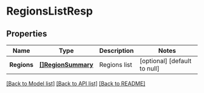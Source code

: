 # RegionsListResp

## Properties
Name | Type | Description | Notes
------------ | ------------- | ------------- | -------------
**Regions** | [**[]RegionSummary**](RegionSummary.md) | Regions list | [optional] [default to null]

[[Back to Model list]](../README.md#documentation-for-models) [[Back to API list]](../README.md#documentation-for-api-endpoints) [[Back to README]](../README.md)

